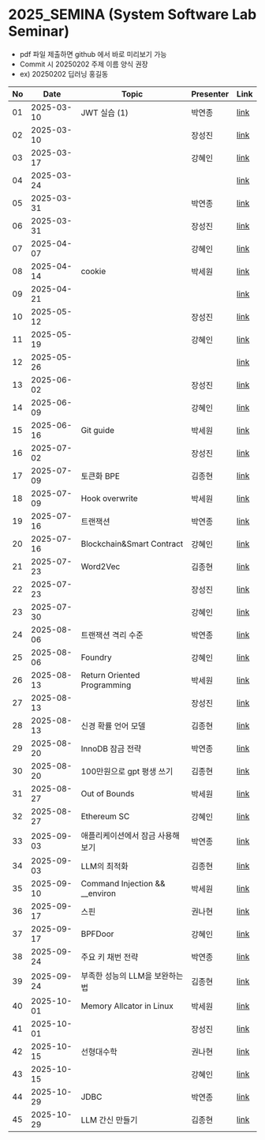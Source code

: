 # 2025_SEMINA (System Software Lab Seminar)
- pdf 파일 제출하면 github 에서 바로 미리보기 가능
- Commit 시 20250202 주제 이름 양식 권장
- ex) 20250202 딥러닝 홍길동

| No |    Date    |               Topic               | Presenter |               Link               |
|----|------------|-----------------------------------|-----------|----------------------------------|
| 01 | 2025-03-10 | JWT 실습 (1)                       | 박연종 | [link](./03월/250310%20JWT%20실습.pdf) |
| 02 | 2025-03-10 |                                   | 장성진 | [link]() | <!-- 250310 / 2명 -->
| 03 | 2025-03-17 |                                   | 강혜인 | [link]() | <!-- 250317 / ?명 -->
| 04 | 2025-03-24 |                                   |      | [link]() | <!-- 250324 / ?명 -->
| 05 | 2025-03-31 |                                   | 박연종 | [link]() |
| 06 | 2025-03-31 |                                   | 장성진 | [link]() | <!-- 250331 / 2명 -->
| 07 | 2025-04-07 |                                   | 강혜인 | [link]() | <!-- 250407 / ?명 -->
| 08 | 2025-04-14 | cookie                            | 박세원 | [link](./04월/250414_Cookie.pdf) | <!-- 250414 / ?명 -->
| 09 | 2025-04-21 |                                   |      | [link]() | <!-- 250421 / ?명 -->
| 10 | 2025-05-12 |                                   | 장성진 | [link]() | <!-- 250512 / ?명 -->
| 11 | 2025-05-19 |                                   | 강혜인 | [link]() | <!-- 250519 / ?명 -->
| 12 | 2025-05-26 |                                   |      | [link]() | <!-- 250526 / ?명 -->
| 13 | 2025-06-02 |                                   | 장성진 | [link]() | <!-- 250602 / ?명 -->
| 14 | 2025-06-09 |                                   | 강혜인 | [link]() | <!-- 250609 / ?명 -->
| 15 | 2025-06-16 | Git guide                         | 박세원 | [link](./06월/4_250616_Git.pptx) | <!-- 250616 / ?명 -->
| 16 | 2025-07-02 |                                   | 장성진 | [link]() | <!-- 250702 / ?명 -->
| 17 | 2025-07-09 | 토큰화 BPE                          | 김종현 | [link](./07월/BPE알고리즘.pptx) | 
| 18 | 2025-07-09 | Hook overwrite                    | 박세원 | [link](./07월/5_250709_Hook_Overwrite.pptx) | <!-- 250709 / 2명 -->
| 19 | 2025-07-16 | 트랜잭션                            | 박연종 | [link](./07월/트랜잭션.pdf) |
| 20 | 2025-07-16 | Blockchain&Smart Contract         | 강혜인 | [link](./07월/20250716_SSL%20세미나.pptx) | <!-- 250716 / ?명 -->
| 21 | 2025-07-23 | Word2Vec                          | 김종현 | [link](./07월/Word2Vec.pptx) |
| 22 | 2025-07-23 |                                   | 장성진 | [link]() | <!-- 250723 / 2명 -->
| 23 | 2025-07-30 |                                   | 강혜인 | [link]() | <!-- 250730 / ?명 -->
| 24 | 2025-08-06 | 트랜잭션 격리 수준                    | 박연종 | [link](./08월/트랜잭션%20격리%20수준.pdf) |
| 25 | 2025-08-06 | Foundry                           | 강혜인 | [link](./08월/20250730_SSL%20%EC%84%B8%EB%AF%B8%EB%82%98.pptx) | <!-- 250806 / ?명 -->
| 26 | 2025-08-13 | Return Oriented Programming       | 박세원 | [link](./08월/6_250813_ROP.pptx) |
| 27 | 2025-08-13 |                                   | 장성진 | [link]() |
| 28 | 2025-08-13 | 신경 확률 언어 모델                   | 김종현 | [link](./08월/신경%20확률%20언어%20모델.pptx) | <!-- 250813 / 3명 -->
| 29 | 2025-08-20 | InnoDB 잠금 전략                    | 박연종 | [link](./08월/InnoDB%20잠금%20전략.pdf) |
| 30 | 2025-08-20 | 100만원으로 gpt 평생 쓰기             | 김종현 | [link](./08월/단돈%20100만원으로%20GPT%20평생%20쓰기.pptx) | <!-- 250820 / 2명 -->
| 31 | 2025-08-27 | Out of Bounds                     | 박세원 | [link](./08월/250827_OOB.pptx) |
| 32 | 2025-08-27 | Ethereum SC                       | 강혜인 | [link](./08%EC%9B%94/20250827_Ethereum%20SC.pptx) | <!-- 250827 / 2명 -->
| 33 | 2025-09-03 | 애플리케이션에서 잠금 사용해 보기         | 박연종 | [link](./09월/애플리케이션에서%20잠금%20사용해%20보기.pdf) |
| 34 | 2025-09-03 | LLM의 최적화                        | 김종현 | [link](./09월/LLM의%20최적화.pptx) | <!-- 250903 / 2명 -->
| 35 | 2025-09-10 | Command Injection && __environ    | 박세원 | [link](./09월/9_Environ%26Cmd_Injection.pptx) | <!-- 250910 / 1명 -->
| 36 | 2025-09-17 | 스핀                               | 권나현 | [link](./09월/%EC%8A%A4%ED%95%80.pptx) |
| 37 | 2025-09-17 | BPFDoor                           | 강혜인 | [link](./09월/20250917_BPFDoor.pptx) | <!-- 250917 / 2명 -->
| 38 | 2025-09-24 | 주요 키 채번 전략                     | 박연종 | [link](./09월/기본%20키%20생성%20전략.pdf) |
| 39 | 2025-09-24 | 부족한 성능의 LLM을 보완하는 법          | 김종현 | [link](./09월/부족한%20성능의%20LLM을%20보완하는%20법.pptx) | <!-- 250924 / 2명 -->
| 40 | 2025-10-01 | Memory Allcator in Linux          | 박세원 | [link](./10월/10_Memory_Allocator_in_Linux.pptx) |
| 41 | 2025-10-01 |                                   | 장성진 | [link]() | <!-- 251001 / 2명 -->
| 42 | 2025-10-15 | 선형대수학                           | 권나현 | [link](./10월/SSL_20251015_선형대수학.pdf) |
| 43 | 2025-10-15 |                                   | 강혜인 | [link]() | <!-- 251015 / 2명 -->
| 44 | 2025-10-29 | JDBC                              | 박연종 | [link](./10월/JDBC.pdf) |
| 45 | 2025-10-29 | LLM 간신 만들기                      | 김종현 | [link](./10월/LLM%20간신%20만들기.pptx) | <!-- 251029 / 2명 -->
